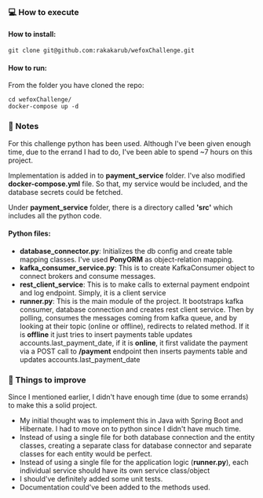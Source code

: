 ### :computer: How to execute

#### How to install:
    git clone git@github.com:rakakarub/wefoxChallenge.git

#### How to run:
From the folder you have cloned the repo:

    cd wefoxChallenge/
    docker-compose up -d

### :memo: Notes

For this challenge python has been used. Although I've been given enough time, due to the errand I had to do, 
I've been able to spend ~7 hours on this project.

Implementation is added in to **payment_service** folder. I've also modified **docker-compose.yml** file. So that,
my service would be included, and the database secrets could be fetched. 

Under **payment_service** folder, there is a directory called **'src'** which includes all the python code.

#### Python files:
- **database_connector.py**: Initializes the db config and create table mapping classes. I've used **PonyORM** as object-relation mapping.
- **kafka_consumer_service.py**: This is to create KafkaConsumer object to connect brokers and consume messages.
- **rest_client_service**: This is to make calls to external payment endpoint and log endpoint. Simply, it is a client service
- **runner.py**: This is the main module of the project. It bootstraps kafka consumer, database connection and creates 
  rest client service. Then by polling, consumes the messages coming from kafka queue, and by looking at their topic 
  (online or offline), redirects to related method. If it is **offline** it just tries to insert payments table updates accounts.last_payment_date, 
  if it is **online**, it first validate the payment via a POST call to **/payment** endpoint then inserts payments table
  and updates accounts.last_payment_date  

### :pushpin: Things to improve

Since I mentioned earlier, I didn't have enough time (due to some errands) to make this a solid project.

- My initial thought was to implement this in Java with Spring Boot and Hibernate. I had to move on to python since I didn't have much time.
- Instead of using a single file for both database connection and the entity classes, creating a separate class for database connector and 
  separate classes for each entity would be perfect.
- Instead of using a single file for the application logic (**runner.py**), each individual service should have its own service class/object  
- I should've definitely added some unit tests.
- Documentation could've been added to the methods used.
